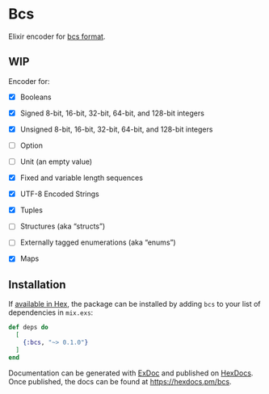 # Bcs

Elixir encoder for [bcs format](https://github.com/diem/bcs).

## WIP

Encoder for:

- [x] Booleans
- [x] Signed 8-bit, 16-bit, 32-bit, 64-bit, and 128-bit integers
- [x] Unsigned 8-bit, 16-bit, 32-bit, 64-bit, and 128-bit integers
- [ ] Option
- [ ] Unit (an empty value)
- [x] Fixed and variable length sequences
- [x] UTF-8 Encoded Strings
- [x] Tuples
- [ ] Structures (aka “structs”)
- [ ] Externally tagged enumerations (aka “enums”)
- [x] Maps


## Installation

If [available in Hex](https://hex.pm/docs/publish), the package can be installed
by adding `bcs` to your list of dependencies in `mix.exs`:

```elixir
def deps do
  [
    {:bcs, "~> 0.1.0"}
  ]
end
```

Documentation can be generated with [ExDoc](https://github.com/elixir-lang/ex_doc)
and published on [HexDocs](https://hexdocs.pm). Once published, the docs can
be found at <https://hexdocs.pm/bcs>.


